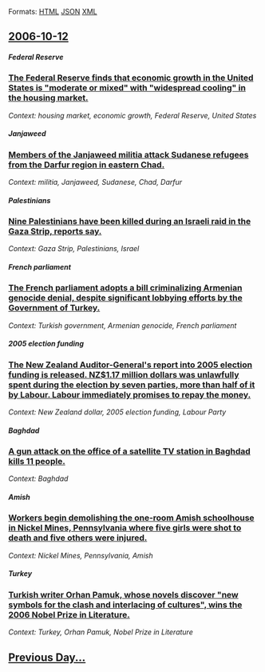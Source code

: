 
Formats: [HTML](2006/10/12/index.html)  [JSON](2006/10/12/index.json)  [XML](2006/10/12/index.xml)  

## [2006-10-12](/news/2006/10/12/index.md)

##### Federal Reserve
### [ The Federal Reserve finds that economic growth in the United States is "moderate or mixed" with "widespread cooling" in the housing market. ](/news/2006/10/12/the-federal-reserve-finds-that-economic-growth-in-the-united-states-is-moderate-or-mixed-with-widespread-cooling-in-the-housing-market.md)
_Context: housing market, economic growth, Federal Reserve, United States_

##### Janjaweed
### [ Members of the Janjaweed militia attack Sudanese refugees from the Darfur region in eastern Chad. ](/news/2006/10/12/members-of-the-janjaweed-militia-attack-sudanese-refugees-from-the-darfur-region-in-eastern-chad.md)
_Context: militia, Janjaweed, Sudanese, Chad, Darfur_

##### Palestinians
### [ Nine Palestinians have been killed during an Israeli raid in the Gaza Strip, reports say. ](/news/2006/10/12/nine-palestinians-have-been-killed-during-an-israeli-raid-in-the-gaza-strip-reports-say.md)
_Context: Gaza Strip, Palestinians, Israel_

##### French parliament
### [ The French parliament adopts a bill criminalizing Armenian genocide denial, despite significant lobbying efforts by the Government of Turkey. ](/news/2006/10/12/the-french-parliament-adopts-a-bill-criminalizing-armenian-genocide-denial-despite-significant-lobbying-efforts-by-the-government-of-turke.md)
_Context: Turkish government, Armenian genocide, French parliament_

##### 2005 election funding
### [ The New Zealand Auditor-General's report into 2005 election funding is released. NZ$1.17 million dollars was unlawfully spent during the election by seven parties, more than half of it by Labour. Labour immediately promises to repay the money. ](/news/2006/10/12/the-new-zealand-auditor-general-s-report-into-2005-election-funding-is-released-nz-1-17-million-dollars-was-unlawfully-spent-during-the-el.md)
_Context: New Zealand dollar, 2005 election funding, Labour Party_

##### Baghdad
### [ A gun attack on the office of a satellite TV station in Baghdad kills 11 people. ](/news/2006/10/12/a-gun-attack-on-the-office-of-a-satellite-tv-station-in-baghdad-kills-11-people.md)
_Context: Baghdad_

##### Amish
### [ Workers begin demolishing the one-room Amish schoolhouse in Nickel Mines, Pennsylvania where five girls were shot to death and five others were injured. ](/news/2006/10/12/workers-begin-demolishing-the-one-room-amish-schoolhouse-in-nickel-mines-pennsylvania-where-five-girls-were-shot-to-death-and-five-others.md)
_Context: Nickel Mines, Pennsylvania, Amish_

##### Turkey
### [ Turkish writer Orhan Pamuk, whose novels discover "new symbols for the clash and interlacing of cultures", wins the 2006 Nobel Prize in Literature. ](/news/2006/10/12/turkish-writer-orhan-pamuk-whose-novels-discover-new-symbols-for-the-clash-and-interlacing-of-cultures-wins-the-2006-nobel-prize-in-lit.md)
_Context: Turkey, Orhan Pamuk, Nobel Prize in Literature_

## [Previous Day...](/news/2006/10/11/index.md)


